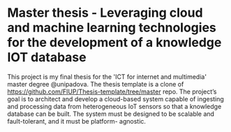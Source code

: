 # Master thesis - Leveraging cloud and machine learning technologies for the development of a knowledge IOT database
This project is my final thesis for the 'ICT for internet and multimedia' master degree @unipadova.
The thesis template is a clone of https://github.com/FIUP/Thesis-template/tree/master repo.
The project’s goal is to architect and develop a cloud-based system capable of ingesting
and processing data from heterogeneous IoT sensors so that a knowledge database can
be built.
The system must be designed to be scalable and fault-tolerant, and it must be platform-
agnostic.
